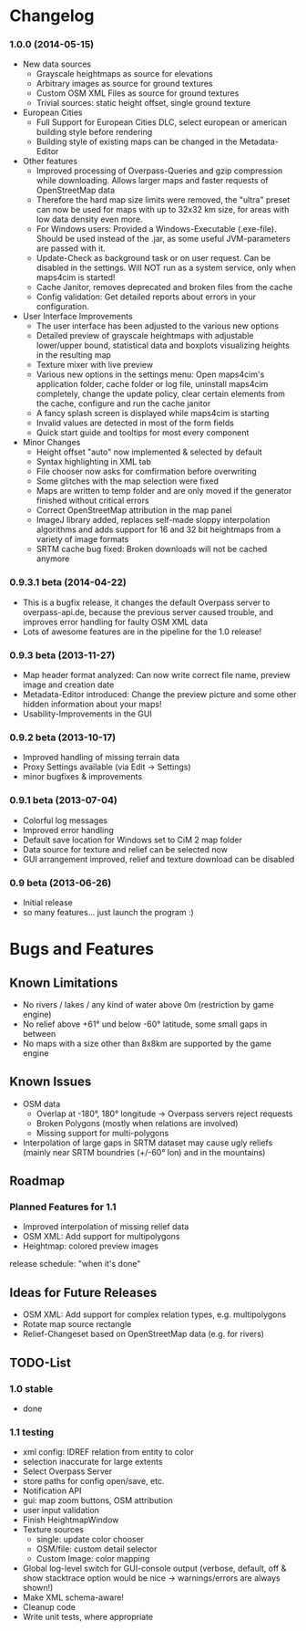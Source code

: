 
# Changelog

### 1.0.0 (2014-05-15)

* New data sources
  - Grayscale heightmaps as source for elevations
  - Arbitrary images as source for ground textures
  - Custom OSM XML Files as source for ground textures
  - Trivial sources: static height offset, single ground texture
* European Cities
  - Full Support for European Cities DLC, select european or american building
    style before rendering
  - Building style of existing maps can be changed in the Metadata-Editor
* Other features
  - Improved processing of Overpass-Queries and gzip compression while downloading.
    Allows larger maps and faster requests of OpenStreetMap data
  - Therefore the hard map size limits were removed, the "ultra" preset can now
    be used for maps with up to 32x32 km size, for areas with low data density
	even more.
  - For Windows users: Provided a Windows-Executable (.exe-file). Should be used
    instead of the .jar, as some useful JVM-parameters are passed with it.
  - Update-Check as background task or on user request. Can be disabled in the
    settings. Will NOT run as a system service, only when maps4cim is started!
  - Cache Janitor, removes deprecated and broken files from the cache
  - Config validation: Get detailed reports about errors in your configuration.
* User Interface Improvements
  - The user interface has been adjusted to the various new options
  - Detailed preview of grayscale heightmaps with adjustable lower/upper bound,
	statistical data and boxplots visualizing heights in the resulting map
  - Texture mixer with live preview
  - Various new options in the settings menu: Open maps4cim's application
    folder, cache folder or log file, uninstall maps4cim completely, change the 
	update policy, clear certain elements from the cache, configure and run the
	cache janitor
  - A fancy splash screen is displayed while maps4cim is starting
  - Invalid values are detected in most of the form fields
  - Quick start guide and tooltips for most every component
* Minor Changes
  - Height offset "auto" now implemented & selected by default
  - Syntax highlighting in XML tab
  - File chooser now asks for comfirmation before overwriting
  - Some glitches with the map selection were fixed
  - Maps are written to temp folder and are only moved if the generator
	finished without critical errors
  - Correct OpenStreetMap attribution in the map panel
  - ImageJ library added, replaces self-made sloppy interpolation algorithms and
	adds support for 16 and 32 bit heightmaps from a variety of image formats
  - SRTM cache bug fixed: Broken downloads will not be cached anymore

### 0.9.3.1 beta (2014-04-22)

* This is a bugfix release, it changes the default Overpass server to
  overpass-api.de, because the previous server caused trouble, and improves
  error handling for faulty OSM XML data
* Lots of awesome features are in the pipeline for the 1.0 release!

### 0.9.3 beta  (2013-11-27)

* Map header format analyzed: Can now write correct file name, preview image and
  creation date
* Metadata-Editor introduced: Change the preview picture and some other hidden 
  information about your maps!
* Usability-Improvements in the GUI

### 0.9.2 beta  (2013-10-17)

* Improved handling of missing terrain data
* Proxy Settings available (via Edit -> Settings)
* minor bugfixes & improvements

### 0.9.1 beta (2013-07-04)

* Colorful log messages
* Improved error handling
* Default save location for Windows set to CiM 2 map folder
* Data source for texture and relief can be selected now
* GUI arrangement improved, relief and texture download can be disabled

### 0.9 beta (2013-06-26)

* Initial release
* so many features... just launch the program :)


# Bugs and Features

## Known Limitations

* No rivers / lakes / any kind of water above 0m (restriction by game engine)
* No relief above +61° und below -60° latitude, some small gaps in between
* No maps with a size other than 8x8km are supported by the game engine

## Known Issues

* OSM data
  - Overlap at -180°, 180° longitude -> Overpass servers reject requests
  - Broken Polygons (mostly when relations are involved)
  - Missing support for multi-polygons
* Interpolation of large gaps in SRTM dataset may cause ugly reliefs 
  (mainly near SRTM boundries (+/-60° lon) and in the mountains)

## Roadmap

### Planned Features for 1.1

* Improved interpolation of missing relief data
* OSM XML: Add support for multipolygons
* Heightmap: colored preview images

release schedule: "when it's done"

## Ideas for Future Releases

* OSM XML: Add support for complex relation types, e.g. multipolygons
* Rotate map source rectangle
* Relief-Changeset based on OpenStreetMap data (e.g. for rivers)

## TODO-List

### 1.0 stable

* done

### 1.1 testing

* xml config: IDREF relation from entity to color
* selection inaccurate for large extents
* Select Overpass Server
* store paths for config open/save, etc.
* Notification API
* gui: map zoom buttons, OSM attribution
* user input validation
* Finish HeightmapWindow
* Texture sources
  - single: update color chooser
  - OSM/file: custom detail selector
  - Custom Image: color mapping
* Global log-level switch for GUI-console output (verbose, default, off & show stacktrace
  option would be nice -> warnings/errors are always shown!)
* Make XML schema-aware!
* Cleanup code
* Write unit tests, where appropriate
